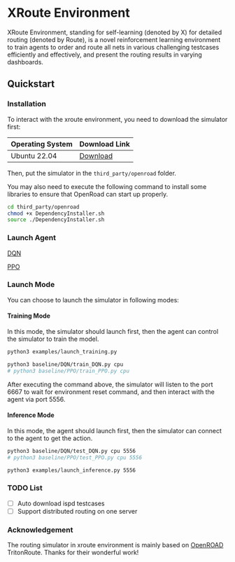 # XRoute Environment
XRoute Environment, standing for self-learning (denoted by X) for detailed routing (denoted by Route), is a novel reinforcement learning environment to train agents to order and route all nets in various challenging testcases efficiently and effectively, and present the routing results in varying dashboards.

## Quickstart

### Installation

To interact with the xroute environment, you need to download the simulator first:

| Operating System | Download Link |
| --- | --- |
| Ubuntu 22.04 | [Download](https://github.com/xplanlab/OpenROAD/releases/tag/v0.0.1) |

Then, put the simulator in the `third_party/openroad` folder.

You may also need to execute the following command to install some libraries to ensure that OpenRoad can start up properly.

```bash
cd third_party/openroad
chmod +x DependencyInstaller.sh
source ./DependencyInstaller.sh
```

### Launch Agent

[DQN](./baseline/DQN/README.md)

[PPO](./baseline/DQN/PPO.md)

### Launch Mode

You can choose to launch the simulator in following modes:

#### Training Mode

In this mode, the simulator should launch first, then the agent can control the simulator to train the model.

```bash
python3 examples/launch_training.py

python3 baseline/DQN/train_DQN.py cpu
# python3 baseline/PPO/train_PPO.py cpu
```

After executing the command above, the simulator will listen to the port 6667 to wait for environment reset command, and then interact with the agent via port 5556.

#### Inference Mode

In this mode, the agent should launch first, then the simulator can connect to the agent to get the action.

```bash
python3 baseline/DQN/test_DQN.py cpu 5556
# python3 baseline/PPO/test_PPO.py cpu 5556

python3 examples/launch_inference.py 5556
```

### TODO List

- [ ] Auto download ispd testcases
- [ ] Support distributed routing on one server

### Acknowledgement

The routing simulator in xroute environment is mainly based on [OpenROAD](https://github.com/The-OpenROAD-Project/OpenROAD) TritonRoute. Thanks for their wonderful work!
